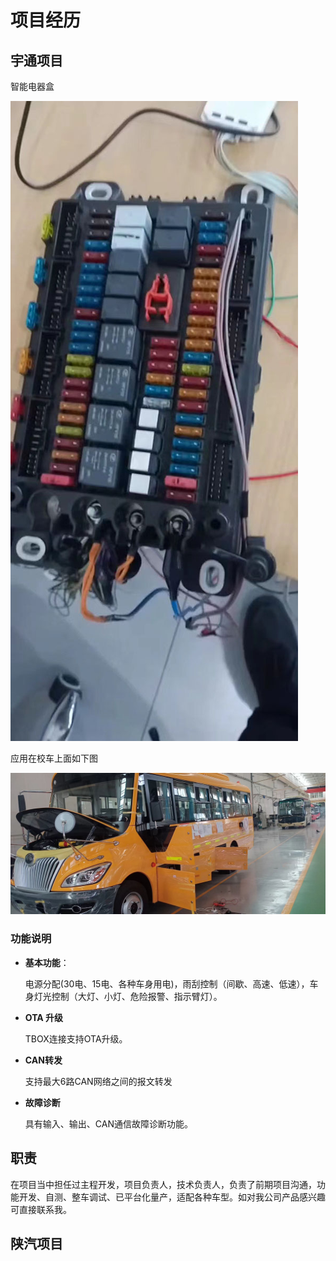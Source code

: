 # 项目经历



## 宇通项目

智能电器盒 

![宇通校车](./../images/yt-bcm.jpg)

应用在校车上面如下图

![宇通校车](./../images/YT-GW-2.jpg)

### 功能说明


- **基本功能**：

  电源分配(30电、15电、各种车身用电)，雨刮控制（间歇、高速、低速），车身灯光控制（大灯、小灯、危险报警、指示臂灯）。

- **OTA 升级** 

  TBOX连接支持OTA升级。

- **CAN转发**

  支持最大6路CAN网络之间的报文转发
  
- **故障诊断**

  具有输入、输出、CAN通信故障诊断功能。
  
  



## 职责

在项目当中担任过主程开发，项目负责人，技术负责人，负责了前期项目沟通，功能开发、自测、整车调试、已平台化量产，适配各种车型。如对我公司产品感兴趣可直接联系我。


## 陕汽项目

